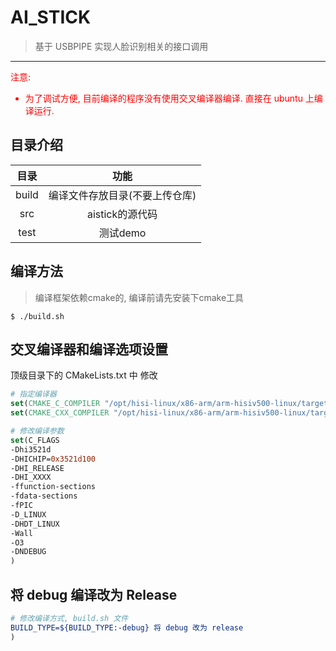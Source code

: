 # AI_STICK

> 基于 USBPIPE 实现人脸识别相关的接口调用

---

<font color="red">注意: <br>
- 为了调试方便, 目前编译的程序没有使用交叉编译器编译. 直接在 ubuntu 上编译运行.
</font>

## 目录介绍

|        目录        | 功能 |
| :----------------: | :--: |
|   build   | 编译文件存放目录(不要上传仓库) |
|   src   | aistick的源代码 |
| test        |  测试demo  |


## 编译方法

> 编译框架依赖cmake的, 编译前请先安装下cmake工具 

```shell
$ ./build.sh
```


## 交叉编译器和编译选项设置

顶级目录下的 CMakeLists.txt 中 修改

```cmake
# 指定编译器
set(CMAKE_C_COMPILER "/opt/hisi-linux/x86-arm/arm-hisiv500-linux/target/bin/arm-hisiv500-linux-gcc")
set(CMAKE_CXX_COMPILER "/opt/hisi-linux/x86-arm/arm-hisiv500-linux/target/bin/arm-hisiv500-linux-g++")
```

```cmake
# 修改编译参数
set(C_FLAGS
-Dhi3521d
-DHICHIP=0x3521d100
-DHI_RELEASE
-DHI_XXXX
-ffunction-sections
-fdata-sections
-fPIC
-D_LINUX
-DHDT_LINUX
-Wall
-O3
-DNDEBUG
)
```

## 将 debug 编译改为 Release

```cmake
# 修改编译方式, build.sh 文件
BUILD_TYPE=${BUILD_TYPE:-debug} 将 debug 改为 release
)
```
